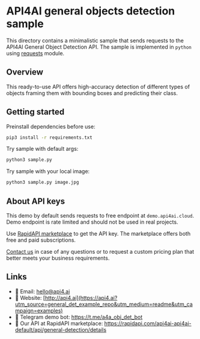 # API4AI general objects detection sample

This directory contains a minimalistic sample that sends requests to the API4AI General Object Detection API.
The sample is implemented in `python` using [requests](https://pypi.org/project/requests/) module.


## Overview

This ready-to-use API offers high-accuracy detection of different types of objects framing them with bounding boxes and predicting their class.


## Getting started

Preinstall dependencies before use:

```bash
pip3 install -r requirements.txt
```

Try sample with default args:

```bash
python3 sample.py
```

Try sample with your local image:

```bash
python3 sample.py image.jpg
```


## About API keys

This demo by default sends requests to free endpoint at `demo.api4ai.cloud`.
Demo endpoint is rate limited and should not be used in real projects.

Use [RapidAPI marketplace](https://rapidapi.com/api4ai-api4ai-default/api/general-detection/details) to get the API key. The marketplace offers both
free and paid subscriptions.

[Contact us](https://api4.ai/contacts?utm_source=general_det_example_repo&utm_medium=readme&utm_campaign=examples) in case of any questions or to request a custom pricing plan
that better meets your business requirements.


## Links

* 📩 Email: hello@api4.ai
* 🔗 Website: [http://api4.ai](https://api4.ai?utm_source=general_det_example_repo&utm_medium=readme&utm_campaign=examples)
* 🤖 Telegram demo bot: https://t.me/a4a_obj_det_bot
* 🔵 Our API at RapidAPI marketplace: https://rapidapi.com/api4ai-api4ai-default/api/general-detection/details
